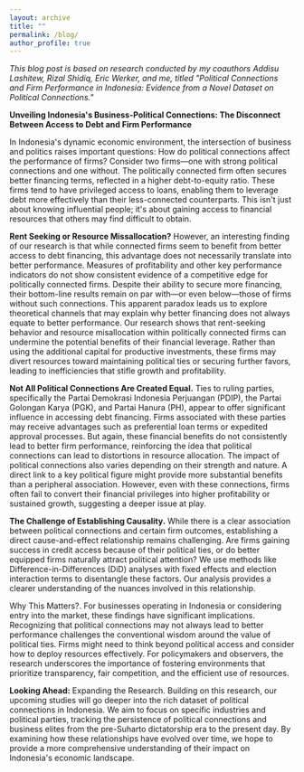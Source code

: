 ```yaml
---
layout: archive
title: ""
permalink: /blog/
author_profile: true
---
```

*This blog post is based on research conducted by my coauthors Addisu Lashitew, Rizal Shidiq, Eric Werker, and me, titled "Political Connections and Firm Performance in Indonesia: Evidence from a Novel Dataset on Political Connections."*

**Unveiling Indonesia's Business-Political Connections: The Disconnect Between Access to Debt and Firm Performance**

In Indonesia's dynamic economic environment, the intersection of business and politics raises important questions: How do political connections affect the performance of firms? 
Consider two firms—one with strong political connections and one without. The politically connected firm often secures better financing terms, reflected in a higher debt-to-equity ratio. These firms tend to have privileged access to loans, enabling them to leverage debt more effectively than their less-connected counterparts. This isn't just about knowing influential people; it's about gaining access to financial resources that others may find difficult to obtain.

**Rent Seeking or Resource Missallocation?** However, an interesting finding of our research is that while connected firms seem to benefit from better access to debt financing, this advantage does not necessarily translate into better performance. Measures of profitability and other key performance indicators do not show consistent evidence of a competitive edge for politically connected firms. Despite their ability to secure more financing, their bottom-line results remain on par with—or even below—those of firms without such connections.
This apparent paradox leads us to explore theoretical channels that may explain why better financing does not always equate to better performance. Our research shows that rent-seeking behavior and resource misallocation within politically connected firms can undermine the potential benefits of their financial leverage. Rather than using the additional capital for productive investments, these firms may divert resources toward maintaining political ties or securing further favors, leading to inefficiencies that stifle growth and profitability.

**Not All Political Connections Are Created Equal.** Ties to ruling parties, specifically the Partai Demokrasi Indonesia Perjuangan (PDIP), the Partai Golongan Karya (PGK), and Partai Hanura (PH), appear to offer significant influence in accessing debt financing. Firms associated with these parties may receive advantages such as preferential loan terms or expedited approval processes. But again, these financial benefits do not consistently lead to better firm performance, reinforcing the idea that political connections can lead to distortions in resource allocation.
The impact of political connections also varies depending on their strength and nature. A direct link to a key political figure might provide more substantial benefits than a peripheral association. However, even with these connections, firms often fail to convert their financial privileges into higher profitability or sustained growth, suggesting a deeper issue at play.

**The Challenge of Establishing Causality.** While there is a clear association between political connections and certain firm outcomes, establishing a direct cause-and-effect relationship remains challenging. Are firms gaining success in credit access because of their political ties, or do better equipped firms naturally attract political attention? We use methods like Difference-in-Differences (DiD) analyses with fixed effects and election interaction terms to disentangle these factors. Our analysis provides a clearer understanding of the nuances involved in this relationship.

Why This Matters?. For businesses operating in Indonesia or considering entry into the market, these findings have significant implications. Recognizing that political connections may not always lead to better performance challenges the conventional wisdom around the value of political ties. Firms might need to think beyond political access and consider how to deploy resources effectively. For policymakers and observers, the research underscores the importance of fostering environments that prioritize transparency, fair competition, and the efficient use of resources.

**Looking Ahead:** Expanding the Research. Building on this research, our upcoming studies will go deeper into the rich dataset of political connections in Indonesia. We aim to focus on specific industries and political parties, tracking the persistence of political connections and business elites from the pre-Suharto dictatorship era to the present day. By examining how these relationships have evolved over time, we hope to provide a more comprehensive understanding of their impact on Indonesia's economic landscape.
